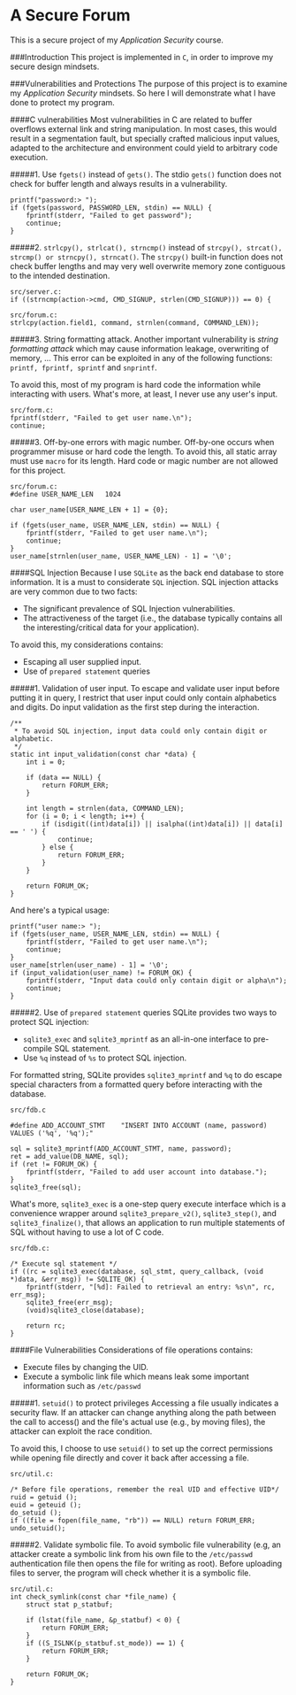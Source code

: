 A Secure Forum
===============

This is a secure project of my _Application Security_ course.

###Introduction
This project is implemented in `C`, in order to improve my secure design mindsets.

###Vulnerabilities and Protections
The purpose of this project is to examine my _Application Security_ mindsets. So here I will demonstrate what I have done to protect my program.

####C vulnerabilities
Most vulnerabilities in C are related to buffer overflows external link and string manipulation. In most cases, this would result in a segmentation fault, but specially crafted malicious input values, adapted to the architecture and environment could yield to arbitrary code execution.

#####1. Use `fgets()` instead of `gets()`.
The stdio `gets()` function does not check for buffer length and always results in a vulnerability.
```
printf("password:> ");
if (fgets(password, PASSWORD_LEN, stdin) == NULL) {
    fprintf(stderr, "Failed to get password");
    continue;
}
```

#####2. `strlcpy(), strlcat(), strncmp()` instead of `strcpy(), strcat(), strcmp() or strncpy(), strncat()`.
The `strcpy()`  built-in function does not check buffer lengths and may very well overwrite memory zone contiguous to the intended destination.
```
src/server.c:
if ((strncmp(action->cmd, CMD_SIGNUP, strlen(CMD_SIGNUP))) == 0) {

src/forum.c:
strlcpy(action.field1, command, strnlen(command, COMMAND_LEN));
```

#####3. String formatting attack.
Another important vulnerability is _string formatting attack_ which may cause information leakage, overwriting of memory, … This error can be exploited in any of the following functions: `printf, fprintf, sprintf` and `snprintf`.

To avoid this, most of my program is hard code the information while interacting with users. What's more, at least, I never use any user's input.

```
src/form.c:
fprintf(stderr, "Failed to get user name.\n");
continue;
```
#####3. Off-by-one errors with magic number.
Off-by-one occurs when programmer misuse or hard code the length. To avoid this, all static array must use `macro` for its length. Hard code or magic number are not allowed for this project.

```
src/forum.c:
#define USER_NAME_LEN   1024

char user_name[USER_NAME_LEN + 1] = {0};

if (fgets(user_name, USER_NAME_LEN, stdin) == NULL) {
    fprintf(stderr, "Failed to get user name.\n");
    continue;
}
user_name[strnlen(user_name, USER_NAME_LEN) - 1] = '\0';
```

####SQL Injection
Because I use `SQLite` as the back end database to store information. It is a must to considerate `SQL` injection. SQL injection attacks are very common due to two facts:
+ The significant prevalence of SQL Injection vulnerabilities.
+ The attractiveness of the target (i.e., the database typically contains all the interesting/critical data for your application).

To avoid this, my considerations contains:
+ Escaping all user supplied input.
+ Use of `prepared statement` queries

#####1. Validation of user input.
To escape and validate user input before putting it in query, I restrict that user input could only contain alphabetics and digits. Do input validation as the first step during the interaction.

```
/**
 * To avoid SQL injection, input data could only contain digit or alphabetic.
 */
static int input_validation(const char *data) {
    int i = 0;

    if (data == NULL) {
        return FORUM_ERR;
    }

    int length = strnlen(data, COMMAND_LEN);
    for (i = 0; i < length; i++) {
        if (isdigit((int)data[i]) || isalpha((int)data[i]) || data[i] == ' ') {
            continue;
        } else {
            return FORUM_ERR;
        }
    }

    return FORUM_OK;
}
```

And here's a typical usage:
```
printf("user name:> ");
if (fgets(user_name, USER_NAME_LEN, stdin) == NULL) {
    fprintf(stderr, "Failed to get user name.\n");
    continue;
}
user_name[strlen(user_name) - 1] = '\0';
if (input_validation(user_name) != FORUM_OK) {
    fprintf(stderr, "Input data could only contain digit or alpha\n");
    continue;
}
```

#####2. Use of `prepared statement` queries
SQLite provides two ways to protect SQL injection:
+ `sqlite3_exec` and `sqlite3_mprintf` as an all-in-one interface to pre-compile SQL statement.
+ Use `%q` instead of `%s` to protect SQL injection.

For formatted string, SQLite provides `sqlite3_mprintf` and `%q` to do escape special characters from a formatted query before interacting with the database.

```
src/fdb.c

#define ADD_ACCOUNT_STMT    "INSERT INTO ACCOUNT (name, password) VALUES ('%q', '%q');"

sql = sqlite3_mprintf(ADD_ACCOUNT_STMT, name, password);
ret = add_value(DB_NAME, sql);
if (ret != FORUM_OK) {
    fprintf(stderr, "Failed to add user account into database.");
}
sqlite3_free(sql);
```

What's more, `sqlite3_exec` is a one-step query execute interface which is a convenience wrapper around `sqlite3_prepare_v2()`, `sqlite3_step()`, and `sqlite3_finalize()`, that allows an application to run multiple statements of SQL without having to use a lot of C code.

```
src/fdb.c:

/* Execute sql statement */
if ((rc = sqlite3_exec(database, sql_stmt, query_callback, (void *)data, &err_msg)) != SQLITE_OK) {
    fprintf(stderr, "[%d]: Failed to retrieval an entry: %s\n", rc, err_msg);
    sqlite3_free(err_msg);
    (void)sqlite3_close(database);

    return rc;
}
```

####File Vulnerabilities
Considerations of file operations contains:
+ Execute files by changing the UID.
+ Execute a symbolic link file which means leak some important information such as `/etc/passwd`

#####1. `setuid()` to protect privileges
Accessing a file usually indicates a security flaw.  If an attacker can change anything along the path between the call to access() and the file's actual use (e.g., by moving files), the attacker can exploit the race condition.

To avoid this, I choose to use `setuid()` to set up the correct permissions while opening file directly and cover it back after
accessing a file.

```
src/util.c:

/* Before file operations, remember the real UID and effective UID*/
ruid = getuid ();
euid = geteuid ();
do_setuid ();
if ((file = fopen(file_name, "rb")) == NULL) return FORUM_ERR;
undo_setuid();
```
#####2. Validate symbolic file.
To avoid symbolic file vulnerability (e.g, an attacker create a symbolic link from his own file to the `/etc/passwd` authentication file then opens the file for writing as root). Before uploading files to server, the program will check whether it is a symbolic file.

```
src/util.c:
int check_symlink(const char *file_name) {
    struct stat p_statbuf;

    if (lstat(file_name, &p_statbuf) < 0) {
        return FORUM_ERR;
    }
    if ((S_ISLNK(p_statbuf.st_mode)) == 1) {
        return FORUM_ERR;
    }

    return FORUM_OK;
}
```
